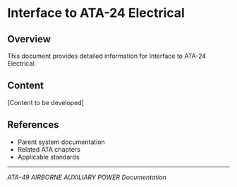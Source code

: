 # Interface to ATA-24 Electrical

## Overview

This document provides detailed information for Interface to ATA-24 Electrical.

## Content

[Content to be developed]

## References

- Parent system documentation
- Related ATA chapters
- Applicable standards

---

*ATA-49 AIRBORNE AUXILIARY POWER Documentation*
